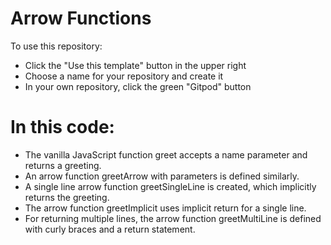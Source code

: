 # Arrow Functions

To use this repository:
- Click the "Use this template" button in the upper right
- Choose a name for your repository and create it
- In your own repository, click the green "Gitpod" button


# In this code:

 - The vanilla JavaScript function greet accepts a name parameter and returns a greeting.
 - An arrow function greetArrow with parameters is defined similarly.
 - A single line arrow function greetSingleLine is created, which implicitly returns the greeting.
 - The arrow function greetImplicit uses implicit return for a single line.
 - For returning multiple lines, the arrow function greetMultiLine is defined with curly braces and a return statement.